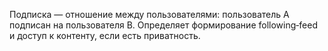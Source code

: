 Подписка — отношение между пользователями: пользователь A подписан на пользователя B. Определяет формирование following‑feed и доступ к контенту, если есть приватность.
